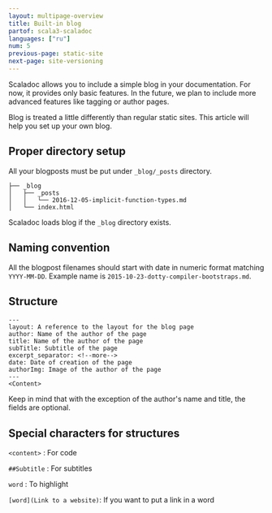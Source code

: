 ```yaml
---
layout: multipage-overview
title: Built-in blog
partof: scala3-scaladoc
languages: ["ru"]
num: 5
previous-page: static-site
next-page: site-versioning
---
```


Scaladoc allows you to include a simple blog in your documentation. For now, it
provides only basic features. In the future, we plan to include more advanced
features like tagging or author pages.

Blog is treated a little differently than regular static sites. This article will help you set up your own blog.

## Proper directory setup

All your blogposts must be put under `_blog/_posts` directory.


```
├── _blog
│   ├── _posts
│   │   └── 2016-12-05-implicit-function-types.md
│   └── index.html
```

Scaladoc loads blog if the `_blog` directory exists.

## Naming convention

All the blogpost filenames should start with date in numeric format matching `YYYY-MM-DD`.
Example name is `2015-10-23-dotty-compiler-bootstraps.md`.

## Structure

```
---
layout: A reference to the layout for the blog page
author: Name of the author of the page
title: Name of the author of the page
subTitle: Subtitle of the page
excerpt_separator: <!--more-->
date: Date of creation of the page
authorImg: Image of the author of the page
---
<Content>
```
Keep in mind that with the exception of the author's name and title, the fields are optional.

## Special characters for structures

````<content>```` : For code

`##Subtitle` : For subtitles

`word` : To highlight

`[word](Link to a website)`: If you want to put a link in a word